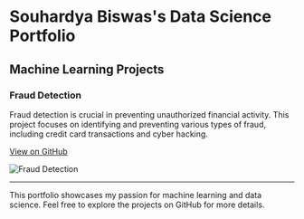 # Souhardya Biswas's Data Science Portfolio

## Machine Learning Projects

### Fraud Detection

Fraud detection is crucial in preventing unauthorized financial activity. This project focuses on identifying and preventing various types of fraud, including credit card transactions and cyber hacking.

[View on GitHub](https://github.com/sajankedia/fraud_detection)

![Fraud Detection](images/fraud_detection.jpg)

---

This portfolio showcases my passion for machine learning and data science. Feel free to explore the projects on GitHub for more details.
